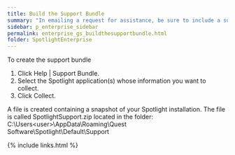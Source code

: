 ```yaml
---
title: Build the Support Bundle
summary: "In emailing a request for assistance, be sure to include a support bundle."
sidebar: p_enterprise_sidebar
permalink: enterprise_gs_buildthesupportbundle.html
folder: SpotlightEnterprise
---
```



To create the support bundle
1. Click Help \| Support Bundle.
2. Select the Spotlight application(s) whose information you want to collect.
3. Click Collect.

A file is created containing a snapshot of your Spotlight installation. The file is called SpotlightSupport.zip located in the folder: C:\Users\<user>\AppData\Roaming\Quest Software\Spotlight\Default\Support



{% include links.html %}
